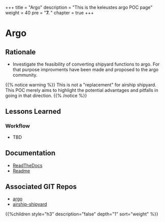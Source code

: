 +++
title = "Argo"
description = "This is the keleustes argo POC page"
weight = 40
pre = "<b>7. </b>"
chapter = true
+++

# Argo

## Rationale

- Investigate the feasibility of converting shipyard functions to argo.
  For that purpose improvments have been made and proposed to the argo community.

{{% notice warning %}}
This is not a "replacement" for airship shipyard. This POC merely aims to highlight the potential advantages and pitfalls in going in that direction.
{{% /notice %}}

## Lessons Learned

### Workflow

- TBD


## Documentation

- [ReadTheDocs](https://airshipit.readthedocs.io/projects/shipyard/en/latest/)
- [Readme](https://github.com/keleustes/argo/blob/master/README.md)

## Associated GIT Repos

- [argo](https://github.com/keleustes/argo)
- [airship-shipyard](https://github.com/airshipit/shipyard)


<!--more-->

{{%children style="h3" description="false" depth="1" sort="weight" %}}
